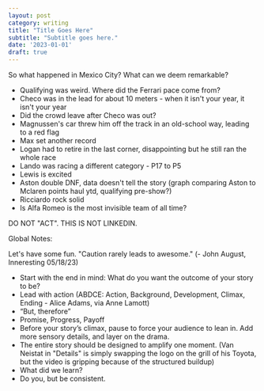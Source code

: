 ```yaml
---
layout: post
category: writing
title: "Title Goes Here"
subtitle: "Subtitle goes here."
date: '2023-01-01'
draft: true
---
```


So what happened in Mexico City? What can we deem remarkable?

- Qualifying was weird. Where did the Ferrari pace come from?
- Checo was in the lead for about 10 meters - when it isn't your year, it isn't your year
- Did the crowd leave after Checo was out?
- Magnussen's car threw him off the track in an old-school way, leading to a red flag
- Max set another record
- Logan had to retire in the last corner, disappointing but he still ran the whole race
- Lando was racing a different category - P17 to P5
- Lewis is excited
- Aston double DNF, data doesn't tell the story (graph comparing Aston to Mclaren points haul ytd, qualifying pre-show?)
- Ricciardo rock solid
- Is Alfa Romeo is the most invisible team of all time?



DO NOT "ACT". THIS IS NOT LINKEDIN.

Global Notes:

Let's have some fun. "Caution rarely leads to awesome." (- John August, Inneresting 05/18/23)

- Start with the end in mind: What do you want the outcome of your story to be?
- Lead with action (ABDCE: Action, Background, Development, Climax, Ending - Alice Adams, via Anne Lamott)
- “But, therefore”
- Promise, Progress, Payoff
- Before your story’s climax, pause to force your audience to lean in. Add more sensory details, and layer on the drama.
- The entire story should be designed to amplify one moment. (Van Neistat in "Details" is simply swapping the logo on the grill of his Toyota, but the video is gripping because of the structured buildup)
- What did we learn?
- Do you, but be consistent.
